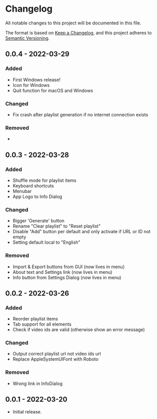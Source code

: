 # Changelog

All notable changes to this project will be documented in this file.

The format is based on [Keep a Changelog](https://keepachangelog.com/en/1.0.0/),
and this project adheres to [Semantic Versioning](https://semver.org/spec/v2.0.0.html).

## 0.0.4 - 2022-03-29

### Added

- First Windows release!
- Icon for Windows
- Quit function for macOS and Windows

### Changed

- Fix crash after playlist generation if no internet connection exists

### Removed

-

## 0.0.3 - 2022-03-28

### Added

- Shuffle mode for playlist items
- Keyboard shortcuts
- Menubar
- App Logo to Info Dialog

### Changed

- Bigger 'Generate' button
- Rename "Clear playlist" to "Reset playlist"
- Disable "Add" button per default and only activate if URL or ID not empty
- Setting default local to "English"

### Removed

- Import & Export buttons from GUI (now lives in menu)
- About text and Settings link (now lives in menu)
- Info button from Settings Dialog (now lives in menu)

## 0.0.2 - 2022-03-26

### Added

- Reorder playlist items
- Tab support for all elements
- Check if video ids are valid (otherwise show an error message)

### Changed

- Output correct playlist url not video ids url
- Replace AppleSystemUIFont with Roboto

### Removed

- Wrong link in InfoDialog

## 0.0.1 - 2022-03-20

- Initial release.

